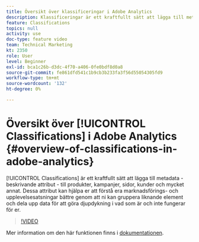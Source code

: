 ```yaml
---
title: Översikt över klassificeringar i Adobe Analytics
description: Klassificeringar är ett kraftfullt sätt att lägga till metadata - beskrivande attribut - till produkter, kampanjer, sidor, kunder och mycket annat. Dessa attribut kan hjälpa er att förstå era marknadsförings- och upplevelsesatsningar bättre genom att ni kan gruppera liknande element och dela upp data för att göra djupdykning i vad som är och inte fungerar för er.
feature: Classifications
topics: null
activity: use
doc-type: feature video
team: Technical Marketing
kt: 2350
role: User
level: Beginner
exl-id: bca1c26b-d3dc-4f70-a406-0fe0bdf8d0a8
source-git-commit: fe861dfd541c1b9cb3b233fa3f56d55054305fd9
workflow-type: tm+mt
source-wordcount: '132'
ht-degree: 0%

---
```


# Översikt över [!UICONTROL Classifications] i Adobe Analytics {#overview-of-classifications-in-adobe-analytics}

[!UICONTROL Classifications] är ett kraftfullt sätt att lägga till metadata - beskrivande attribut - till produkter, kampanjer, sidor, kunder och mycket annat. Dessa attribut kan hjälpa er att förstå era marknadsförings- och upplevelsesatsningar bättre genom att ni kan gruppera liknande element och dela upp data för att göra djupdykning i vad som är och inte fungerar för er.

>[!VIDEO](https://video.tv.adobe.com/v/16853/?quality=12)

Mer information om den här funktionen finns i [dokumentationen](https://experienceleague.adobe.com/docs/analytics/components/classifications/c-classifications.html?lang=en).
